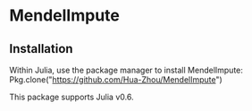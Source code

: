 # MendelImpute

## Installation

Within Julia, use the package manager to install MendelImpute:
    Pkg.clone("https://github.com/Hua-Zhou/MendelImpute")

This package supports Julia v0.6.
